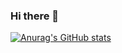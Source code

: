 ### Hi there 👋
[![Anurag's GitHub stats](https://github-readme-stats.vercel.app/api?username=yryryr96)](https://github.com/anuraghazra/github-readme-stats)

<!--
**yryryr96/yryryr96** is a ✨ _special_ ✨ repository because its `README.md` (this file) appears on your GitHub profile.

Here are some ideas to get you started:

- 🔭 I’m currently working on ...
- 🌱 I’m currently learning ...
- 👯 I’m looking to collaborate on ...
- 🤔 I’m looking for help with ...
- 💬 Ask me about ...
- 📫 How to reach me: ...
- 😄 Pronouns: ...
- ⚡ Fun fact: ...
-->
